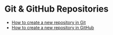 # Git & GitHub Repositories
- [How to create a new repository in Git](https://github.com/gitansalaza/devops/blob/main/git_and_github/repository/create_a_new_repository_in_git.md)
- [How to create a new repository in GitHub](https://github.com/gitansalaza/devops/blob/main/git_and_github/repository/create_a_new_repository_in_github.md)

